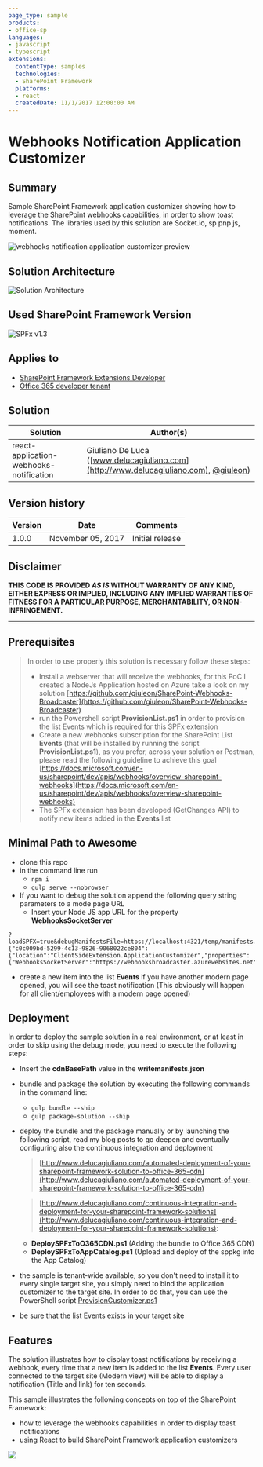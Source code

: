 ```yaml
---
page_type: sample
products:
- office-sp
languages:
- javascript
- typescript
extensions:
  contentType: samples
  technologies:
  - SharePoint Framework
  platforms:
  - react
  createdDate: 11/1/2017 12:00:00 AM
---
```

# Webhooks Notification Application Customizer

## Summary

Sample SharePoint Framework application customizer showing how to leverage the SharePoint webhooks capabilities, in order to show toast notifications.
The libraries used by this solution are Socket.io, sp pnp js, moment.

![webhooks notification application customizer preview](./assets/spfx-react-webhooks-notification.gif)

## Solution Architecture

![Solution Architecture](./assets/Architecture.png)

## Used SharePoint Framework Version

![SPFx v1.3](https://img.shields.io/badge/SPFx-1.3-green.svg)

## Applies to

* [SharePoint Framework Extensions Developer](https://dev.office.com/sharepoint/docs/spfx/extensions/overview-extensions)
* [Office 365 developer tenant](http://dev.office.com/sharepoint/docs/spfx/set-up-your-developer-tenant)

## Solution

Solution|Author(s)
--------|---------
react-application-webhooks-notification|Giuliano De Luca ([www.delucagiuliano.com](http://www.delucagiuliano.com), [@giuleon](https://twitter.com/giuleon))

## Version history

Version|Date|Comments
-------|----|--------
1.0.0|November 05, 2017|Initial release

## Disclaimer

**THIS CODE IS PROVIDED *AS IS* WITHOUT WARRANTY OF ANY KIND, EITHER EXPRESS OR IMPLIED, INCLUDING ANY IMPLIED WARRANTIES OF FITNESS FOR A PARTICULAR PURPOSE, MERCHANTABILITY, OR NON-INFRINGEMENT.**

---

## Prerequisites

> In order to use properly this solution is necessary follow these steps:
> * Install a webserver that will receive the webhooks, for this PoC I created a NodeJs Application hosted on Azure take a look on my solution [https://github.com/giuleon/SharePoint-Webhooks-Broadcaster](https://github.com/giuleon/SharePoint-Webhooks-Broadcaster)
> * run the Powershell script **ProvisionList.ps1** in order to provision the list Events which is required for this SPFx extension
> * Create a new webhooks subscription for the SharePoint List **Events** (that will be installed by running the script **ProvisionList.ps1**), as you prefer, across your solution or Postman, please read the following guideline to achieve this goal [https://docs.microsoft.com/en-us/sharepoint/dev/apis/webhooks/overview-sharepoint-webhooks](https://docs.microsoft.com/en-us/sharepoint/dev/apis/webhooks/overview-sharepoint-webhooks)
> * The SPFx extension has been developed (GetChanges API) to notify new items added in the **Events** list

## Minimal Path to Awesome

* clone this repo
* in the command line run
  * `npm i`
  * `gulp serve --nobrowser`
* If you want to debug the solution append the following query string parameters to a mode page URL
  * Insert your Node JS app URL for the property **WebhooksSocketServer**
```text
?loadSPFX=true&debugManifestsFile=https://localhost:4321/temp/manifests.js&customActions={"c0c009bd-5299-4c13-9826-9068022ce804":{"location":"ClientSideExtension.ApplicationCustomizer","properties":{"WebhooksSocketServer":"https://webhooksbroadcaster.azurewebsites.net"}}}
```
* create a new item into the list **Events** if you have another modern page opened, you will see the toast notification (This obviously will happen for all client/employees with a modern page opened)


## Deployment

In order to deploy the sample solution in a real environment, or at least in order to skip using the debug mode, you need to execute the following steps:
* Insert the **cdnBasePath** value in the **writemanifests.json**
* bundle and package the solution by executing the following commands in the command line:
  * `gulp bundle --ship`
  * `gulp package-solution --ship`
* deploy the bundle and the package manually or by launching the following script, read my blog posts to go deepen and eventually configuring also the continuous integration and deployment
  > [http://www.delucagiuliano.com/automated-deployment-of-your-sharepoint-framework-solution-to-office-365-cdn](http://www.delucagiuliano.com/automated-deployment-of-your-sharepoint-framework-solution-to-office-365-cdn)

  > [http://www.delucagiuliano.com/continuous-integration-and-deployment-for-your-sharepoint-framework-solutions](http://www.delucagiuliano.com/continuous-integration-and-deployment-for-your-sharepoint-framework-solutions):
  * **DeploySPFxToO365CDN.ps1** (Adding the bundle to Office 365 CDN)
  * **DeploySPFxToAppCatalog.ps1** (Upload and deploy of the sppkg into the App Catalog)
* the sample is tenant-wide available, so you don't need to install it to every single target site, you simply need to bind the application customizer to the target site. In order to do that, you can use the PowerShell script [ProvisionCustomizer.ps1](./ProvisionCustomizer.ps1)
* be sure that the list Events exists in your target site

## Features

The solution illustrates how to display toast notifications by receiving a webhook, every time that a new item is added to the list **Events**.
Every user connected to the target site (Modern view) will be able to display a notification (Title and link) for ten seconds.

This sample illustrates the following concepts on top of the SharePoint Framework:

* how to leverage the webhooks capabilities in order to display toast notifications
* using React to build SharePoint Framework application customizers

![](https://m365-visitor-stats.azurewebsites.net/sp-dev-fx-extensions/samples/react-application-webhooks-notification)

